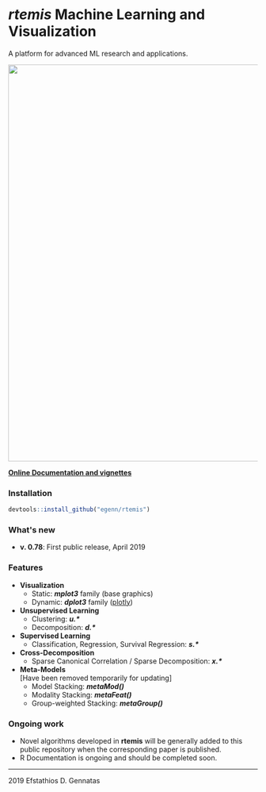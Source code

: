 **_rtemis_** Machine Learning and Visualization
===============================================
A platform for advanced ML research and applications.

<div style="text-align:center">
<a href="https://rtemis.netlify.com">
<img align = "center" src="https://egenn.github.io/imgs/rtemis_logo.png" width="800">
</a>    
</div>

[__Online Documentation and vignettes__](https://rtemis.netlify.com)

### Installation
```r
devtools::install_github("egenn/rtemis")
```

### What's new
* __v. 0.78__: First public release, April 2019

### Features
* __Visualization__
     - Static: **_mplot3_** family (base graphics)
     - Dynamic: **_dplot3_** family ([plotly](https://plot.ly/r/))
* __Unsupervised Learning__
     - Clustering: **_u.\*_**
     - Decomposition: **_d.\*_**
* __Supervised Learning__
     - Classification, Regression, Survival Regression: **_s.\*_**
* __Cross-Decomposition__
     - Sparse Canonical Correlation / Sparse Decomposition: **_x.\*_**
* __Meta-Models__  
     [Have been removed temporarily for updating]
     - Model Stacking: **_metaMod()_**
     - Modality Stacking: **_metaFeat()_**
     - Group-weighted Stacking: **_metaGroup()_**

### Ongoing work
* Novel algorithms developed in __rtemis__ will be generally added to this public repository when the corresponding paper is published.
* R Documentation is ongoing and should be completed soon.

---
2019 Efstathios D. Gennatas  
